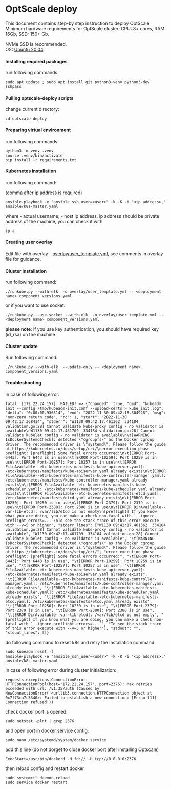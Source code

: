 # OptScale deploy
 This document contains step-by step instruction to deploy OptScale
 Minimum hardware requirements for OptScale cluster: CPU: 8+ cores, RAM: 16Gb, SSD: 150+ Gb. 
 
NVMe SSD is recommended.  
OS: [Ubuntu 20.04](https://releases.ubuntu.com/focal/).

#### Installing required packages
run following commands:
```
sudo apt update ; sudo apt install git python3-venv python3-dev sshpass
```
#### Pulling optscale-deploy scripts
change current directory:
```
cd optscale-deploy
```

#### Preparing virtual environment
run following commands:
```
python3 -m venv .venv
source .venv/bin/activate
pip install -r requirements.txt
```
#### Kubernetes installation
run following command:

(comma after ip address is required)
```
ansible-playbook -e "ansible_ssh_user=<user>" -k -K -i "<ip address>," ansible/k8s-master.yaml
```
where <user> - actual username; <ip address> - host ip address,
ip address should be private address of the machine, you can check it with
```
ip a
```

#### Creating user overlay
Edit file with overlay - [overlay/user_template.yml](overlay/user_template.yml), see comments in overlay file for guidance.


#### Cluster installation
run following command:
```
./runkube.py --with-elk  -o overlay/user_template.yml -- <deployment name> component_versions.yaml
```
or if you want to use socket:
```
./runkube.py --use-socket --with-elk  -o overlay/user_template.yml -- <deployment name> component_versions.yaml

```

**please note**: if you use key authentication, you should have required key (id_rsa) on the machine


#### Cluster update
Run following command:
```
./runkube.py --with-elk  --update-only -- <deployment name>  component_versions.yaml
```


#### Troubleshooting

In case of following error:
```
fatal: [172.22.24.157]: FAILED! => {"changed": true, "cmd": "kubeadm init --config /tmp/kubeadm-init.conf --upload-certs > kube_init.log", "delta": "0:00:00.936514", "end": "2022-11-30 09:42:18.304928", "msg": "non-zero return code", "rc": 1, "start": "2022-11-30 09:42:17.368414", "stderr": "W1130 09:42:17.461362  334184 validation.go:28] Cannot validate kube-proxy config - no validator is available\nW1130 09:42:17.461709  334184 validation.go:28] Cannot validate kubelet config - no validator is available\n\t[WARNING IsDockerSystemdCheck]: detected \"cgroupfs\" as the Docker cgroup driver. The recommended driver is \"systemd\". Please follow the guide at https://kubernetes.io/docs/setup/cri/\nerror execution phase preflight: [preflight] Some fatal errors occurred:\n\t[ERROR Port-6443]: Port 6443 is in use\n\t[ERROR Port-10259]: Port 10259 is in use\n\t[ERROR Port-10257]: Port 10257 is in use\n\t[ERROR FileAvailable--etc-kubernetes-manifests-kube-apiserver.yaml]: /etc/kubernetes/manifests/kube-apiserver.yaml already exists\n\t[ERROR FileAvailable--etc-kubernetes-manifests-kube-controller-manager.yaml]: /etc/kubernetes/manifests/kube-controller-manager.yaml already exists\n\t[ERROR FileAvailable--etc-kubernetes-manifests-kube-scheduler.yaml]: /etc/kubernetes/manifests/kube-scheduler.yaml already exists\n\t[ERROR FileAvailable--etc-kubernetes-manifests-etcd.yaml]: /etc/kubernetes/manifests/etcd.yaml already exists\n\t[ERROR Port-10250]: Port 10250 is in use\n\t[ERROR Port-2379]: Port 2379 is in use\n\t[ERROR Port-2380]: Port 2380 is in use\n\t[ERROR DirAvailable--var-lib-etcd]: /var/lib/etcd is not empty\n[preflight] If you know what you are doing, you can make a check non-fatal with `--ignore-preflight-errors=...`\nTo see the stack trace of this error execute with --v=5 or higher", "stderr_lines": ["W1130 09:42:17.461362  334184 validation.go:28] Cannot validate kube-proxy config - no validator is available", "W1130 09:42:17.461709  334184 validation.go:28] Cannot validate kubelet config - no validator is available", "\t[WARNING IsDockerSystemdCheck]: detected \"cgroupfs\" as the Docker cgroup driver. The recommended driver is \"systemd\". Please follow the guide at https://kubernetes.io/docs/setup/cri/", "error execution phase preflight: [preflight] Some fatal errors occurred:", "\t[ERROR Port-6443]: Port 6443 is in use", "\t[ERROR Port-10259]: Port 10259 is in use", "\t[ERROR Port-10257]: Port 10257 is in use", "\t[ERROR FileAvailable--etc-kubernetes-manifests-kube-apiserver.yaml]: /etc/kubernetes/manifests/kube-apiserver.yaml already exists", "\t[ERROR FileAvailable--etc-kubernetes-manifests-kube-controller-manager.yaml]: /etc/kubernetes/manifests/kube-controller-manager.yaml already exists", "\t[ERROR FileAvailable--etc-kubernetes-manifests-kube-scheduler.yaml]: /etc/kubernetes/manifests/kube-scheduler.yaml already exists", "\t[ERROR FileAvailable--etc-kubernetes-manifests-etcd.yaml]: /etc/kubernetes/manifests/etcd.yaml already exists", "\t[ERROR Port-10250]: Port 10250 is in use", "\t[ERROR Port-2379]: Port 2379 is in use", "\t[ERROR Port-2380]: Port 2380 is in use", "\t[ERROR DirAvailable--var-lib-etcd]: /var/lib/etcd is not empty", "[preflight] If you know what you are doing, you can make a check non-fatal with `--ignore-preflight-errors=...`", "To see the stack trace of this error execute with --v=5 or higher"], "stdout": "", "stdout_lines": []}
```
do following command to reset k8s and retry the installation command:
```
sudo kubeadm reset -f
ansible-playbook -e "ansible_ssh_user=<user>" -k -K -i "<ip address>," ansible/k8s-master.yaml
```

In case of following error during cluster initialization:
```
requests.exceptions.ConnectionError: HTTPConnectionPool(host='172.22.24.157', port=2376): Max retries exceeded with url: /v1.35/auth (Caused by NewConnectionError('<urllib3.connection.HTTPConnection object at 0x7f73ca7c3340>: Failed to establish a new connection: [Errno 111] Connection refused'))
```
check docker port is opened:
```
sudo netstat -plnt | grep 2376
```
and open port in docker service config:
```
sudo nano /etc/systemd/system/docker.service
```
add this line (do not dorget to close docker port after installing Optscale)
```
ExecStart=/usr/bin/dockerd -H fd:// -H tcp://0.0.0.0:2376
```
then reload config and restart docker 
```
sudo systemctl daemon-reload
sudo service docker restart
```
